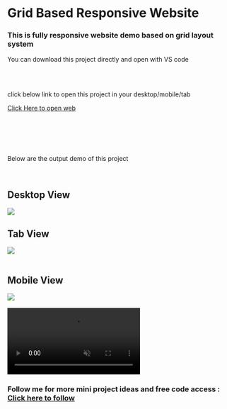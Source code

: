 <h1>Grid Based Responsive Website</h1>
<h3>This is fully responsive website demo based on grid layout system</h3>
<p>You can download this project directly and open with VS code</p>
<br>
<br>
<p> click below link to open this project in your desktop/mobile/tab </p>
<a href="https://prathameshvattamwar.github.io/gridweb2">Click Here to open web</a>
<br><br>
<p style="margin-top:2vh;">Below are the output demo of this project</p>

<br>
<h2>Desktop View</h2>
<img src="https://i.imgur.com/GDspDeQ.png"/>

<h2>Tab View</h2>
<img src="https://i.imgur.com/X5p6Owr.png"/>
<br><br>

<h2>Mobile View</h2>
<img src="https://i.imgur.com/Tr8ADHN.png"/>
<br><br>

<video autoplay muted>
  <source src="https://i.imgur.com/iJ3ODgF.mp4" type="video/mp4">
  Your browser does not support the video tag.
</video>


<h3>Follow me for more mini project ideas and free code access : <a href="https://github.com/prathameshvattamwar">Click here to follow</a></h3>
